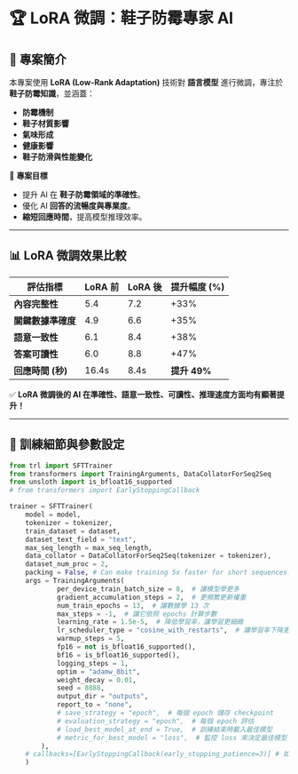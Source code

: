 # 🏆 LoRA 微調：鞋子防霉專家 AI

## 📖 專案簡介
本專案使用 **LoRA (Low-Rank Adaptation)** 技術對 **語言模型** 進行微調，專注於 **鞋子防霉知識**，並涵蓋：
- **防霉機制**
- **鞋子材質影響**
- **氣味形成**
- **健康影響**
- **鞋子防滑與性能變化**

📌 **專案目標**
- 提升 AI 在 **鞋子防霉領域的準確性**。
- 優化 AI **回答的流暢度與專業度**。
- **縮短回應時間**，提高模型推理效率。

---

## 📊 LoRA 微調效果比較

| **評估指標** | **LoRA 前** | **LoRA 後** | **提升幅度 (%)** |
|------------|------------|------------|------------|
| **內容完整性** | 5.4 | 7.2 | +33% |
| **關鍵數據準確度** | 4.9 | 6.6 | +35% |
| **語意一致性** | 6.1 | 8.4 | +38% |
| **答案可讀性** | 6.0 | 8.8 | +47% |
| **回應時間 (秒)** | 16.4s | 8.4s | **提升 49%** |

✅ **LoRA 微調後的 AI 在準確性、語意一致性、可讀性、推理速度方面均有顯著提升！**

---

## 🔧 訓練細節與參數設定

```python
from trl import SFTTrainer
from transformers import TrainingArguments, DataCollatorForSeq2Seq
from unsloth import is_bfloat16_supported
# from transformers import EarlyStoppingCallback

trainer = SFTTrainer(
    model = model,
    tokenizer = tokenizer,
    train_dataset = dataset,
    dataset_text_field = "text",
    max_seq_length = max_seq_length,
    data_collator = DataCollatorForSeq2Seq(tokenizer = tokenizer),
    dataset_num_proc = 2,
    packing = False, # Can make training 5x faster for short sequences.
    args = TrainingArguments(
            per_device_train_batch_size = 8,  # 讓模型學更多
            gradient_accumulation_steps = 2,  # 更頻繁更新權重
            num_train_epochs = 13,  # 讓數據學 13 次
            max_steps = -1,  # 讓它依照 epochs 計算步數
            learning_rate = 1.5e-5,  # 降低學習率，讓學習更細緻
            lr_scheduler_type = "cosine_with_restarts",  # 讓學習率下降更平滑
            warmup_steps = 5,
            fp16 = not is_bfloat16_supported(),
            bf16 = is_bfloat16_supported(),
            logging_steps = 1,
            optim = "adamw_8bit",
            weight_decay = 0.01,
            seed = 8888,
            output_dir = "outputs",
            report_to = "none",
            # save_strategy = "epoch",  # 每個 epoch 儲存 checkpoint
            # evaluation_strategy = "epoch",  # 每個 epoch 評估
            # load_best_model_at_end = True,  # 訓練結束時載入最佳模型
            # metric_for_best_model = "loss",  # 監控 loss 來決定最佳模型
        ),
    # callbacks=[EarlyStoppingCallback(early_stopping_patience=3)] # 如果 3 個 epoch 沒有進步，
    )
